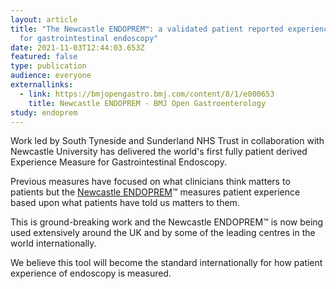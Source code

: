 ```yaml
---
layout: article
title: "The Newcastle ENDOPREM™: a validated patient reported experience measure
  for gastrointestinal endoscopy"
date: 2021-11-03T12:44:03.653Z
featured: false
type: publication
audience: everyone
externallinks:
  - link: https://bmjopengastro.bmj.com/content/8/1/e000653
    title: Newcastle ENDOPREM - BMJ Open Gastroenterology
study: endoprem
---
```

Work led by South Tyneside and Sunderland NHS Trust in collaboration with Newcastle University has delivered the world's first fully patient derived Experience Measure for Gastrointestinal Endoscopy. 

Previous measures have focused on what clinicians think matters to patients but the [Newcastle ENDOPREM](https://bmjopengastro.bmj.com/content/8/1/e000653)™ measures patient experience based upon what patients have told us matters to them. 

This is ground-breaking work and the Newcastle ENDOPREM™ is now being used extensively around the UK and by some of the leading centres in the world internationally. 

We believe this tool will become the standard internationally for how patient experience of endoscopy is measured.